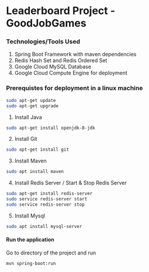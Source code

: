 Leaderboard Project - GoodJobGames
===================================

### Technologies/Tools Used

1. Spring Boot Framework with maven dependencies
2. Redis Hash Set and Redis Ordered Set
3. Google Cloud MySQL Database 
4. Google Cloud Compute Engine for deployment


### Prerequistes for deployment in a linux machine

```bash
sudo apt-get update
sudo apt-get upgrade
```
1. Install Java
```bash
sudo apt-get install openjdk-8-jdk
```
2. Install Git
```bash
sudo apt-get install git
```
3. Install Maven
```bash
sudo apt install maven
```
4. Install Redis Server / Start & Stop Redis Server
```bash
sudo apt-get install redis-server
sudo service redis-server start
sudo service redis-server stop
```
5. Install Mysql
```bash
sudo apt install mysql-server
```

#### Run the application

Go to directory of the project and run
```bash
mvn spring-boot:run
```
